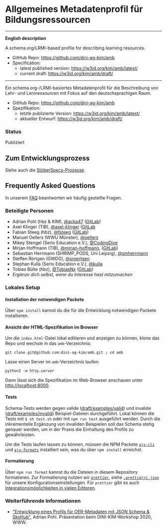 # Allgemeines Metadatenprofil für Bildungsressourcen

---

**English description**

A schema.org/LRMI-based profile for describing learning resources.

- GitHub Repo: <https://github.com/dini-ag-kim/amb>
- Specification:
  - latest published version: <https://w3id.org/kim/amb/latest/>
  - current draft: https://w3id.org/kim/amb/draft/


---

Ein schema.org-/LRMI-basiertes Metadatenprofil für die Beschreibung von Lehr-
und Lernressourcen mit Fokus auf den deutschsprachigen Raum.

- GitHub Repo: <https://github.com/dini-ag-kim/amb>
- Spezifikation:
  - letzte publizierte Version: <https://w3id.org/kim/amb/latest/>
  - aktueller Entwurf: <https://w3id.org/kim/amb/draft/>

### Status

Publiziert

## Zum Entwicklungsprozess

Siehe auch die
[StöberSpecs-Prozesse](https://github.com/dini-ag-kim/oer-stoeberspecs).

## Frequently Asked Questions

In unserem [FAQ](./FAQ.md) beantworten wir häufig gestellte Fragen.

### Beteiligte Personen

- Adrian Pohl (hbz & KIM), [@acka47](https://github.com/acka47)
  ([GitLab](https://gitlab.com/acka47))
- Axel Klinger (TIB), [@axel-klinger](https://github.com/axel-klinger)
  ([GitLab](https://gitlab.com/axel-klinger)
- Fabian Steeg (hbz), [@fsteeg](https://github.com/fsteeg)
  ([GitLab](https://gitlab.com/fsteeg))
- Manuel Oellers (WWU Münster), [@oellers](https://github.com/oellers)
- Mikey Stengel (Serlo Education e.V.),
  [@CodingDive](https://github.com/CodingDive)
- Mirjan Hoffmann (TIB), [@mirjan-hoffmann](https://github.com/mirjan-hoffmann),
  ([GitLab](https://gitlab.com/mirjan))
- Sebastian Herrmann (SHRIMP_PODS, Uni Leipzig),
  [@smherrmann](https://github.com/smherrmann)
- Steffen Rörtgen (GWDG), [@sroertgen](https://github.com/sroertgen)
- Stephan Kulla (Serlo Education e.V.), [@kulla](https://github.com/kulla)
- Tobias Bülte (hbz), [@TobiasNx](https://github.com/TobiasNx)
  ([GitLab](https://gitlab.com/TobiasNx))
- _Ergänze dich selbst, wenn du Interesse hast mitzumachen_

### Lokales Setup

#### Installation der notwendigen Packete

Über `npm install` kannst du die für die Entwicklung notwendigen Packete
installieren.

#### Ansicht der HTML-Spezifikation im Browser

Um die `index.html`-Datei lokal editieren und anzeigen zu können, klone das Repo
und wechsle in das `amb`-Verzeichnis:

`git clone git@github.com:dini-ag-kim/amb.git ; cd amb`

Lasse einen Server im `amb`-Verzeichnis laufen:

`python3 -m http.server`

Dann lässt sich die Spezifikation im Web-Browser anschauen unter
[http://localhost:8000](http://localhost:8000).

#### Tests

Schema-Tests werden gegen valide
([draft/examples/valid](https://github.com/dini-ag-kim/amb/tree/master/draft/examples/valid))
und invalide
([draft/examples/invalid](https://github.com/dini-ag-kim/amb/tree/master/draft/examples/invalid))
Beispiel-Dateien durchgeführt. Lokal können die Tests mit `$ sh test.sh` oder
mit `npm run test` ausgeführt werden. Durch die inkrementelle Ergänzung von
invaliden Beispielen soll das Schema stetig genauer werden, um in der Praxis die
Einhaltung des Profils zu gewährleisten.

Um die Tests laufen lassen zu können, müssen die NPM Packete
[`ajv-cli`](https://www.npmjs.com/package/ajv-cli) und
[`ajv-formats`](https://www.npmjs.com/package/ajv-formats) installiert sein, was
du über `npm install` erreichst.

#### Formatierung

Über `npm run format` kannst du die Dateien in diesem Repository formatieren.
Zur Formatierung nutzen wir [`prettier`](https://prettier.io/), siehe
[`.prettierrc.json`](./.prettierrc.json) für unsere Konfigurationseinstellungen.
Für `prettier` gibt es auch
[Integrationsmöglichkeiten in vielen Editoren](https://prettier.io/docs/en/editors.html).

### Weiterführende Informationen

- ["Entwicklung eines Profils für OER-Metadaten mit JSON Schema & SkoHub"](http://slides.lobid.org/kim-ws-2020/),
  Adrian Pohl. Präsentation beim DINI-KIM-Workshop 2020, WWW.
